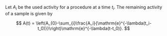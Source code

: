 Let $A_i$ be the used activity for a procedure at a time $t_i$. The remaining activity of a sample is given by

$$
A(t) = \left(A_{0}-\sum_{i}\frac{A_i}{\mathrm{e}^{-\lambda(t_i-t_0)}}\right)\mathrm{e}^{-\lambda(t-t_0)}.
$$
